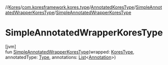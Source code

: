 //[Kores](../../../../index.md)/[com.koresframework.kores.type](../../index.md)/[AnnotatedKoresType](../index.md)/[SimpleAnnotatedWrapperKoresType](index.md)/[SimpleAnnotatedWrapperKoresType](-simple-annotated-wrapper-kores-type.md)

# SimpleAnnotatedWrapperKoresType

[jvm]\
fun [SimpleAnnotatedWrapperKoresType](-simple-annotated-wrapper-kores-type.md)(wrapped: [KoresType](../../-kores-type/index.md), annotatedType: [Type](https://docs.oracle.com/javase/8/docs/api/java/lang/reflect/Type.html), annotations: [List](https://kotlinlang.org/api/latest/jvm/stdlib/kotlin.collections/-list/index.html)<[Annotation](../../../com.koresframework.kores.base/-annotation/index.md)>)
